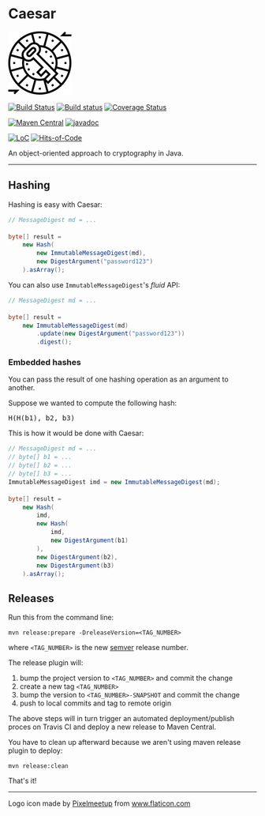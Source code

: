 # Caesar

![Logo](logo.png)

[![Build Status](https://travis-ci.com/Glusk/caesar.svg?branch=master)](https://travis-ci.com/Glusk/caesar)
[![Build status](https://ci.appveyor.com/api/projects/status/cb77die5i5srmj5s/branch/master?svg=true)](https://ci.appveyor.com/project/Glusk/caesar/branch/master)
[![Coverage Status](https://coveralls.io/repos/github/Glusk/caesar/badge.svg?branch=master)](https://coveralls.io/github/Glusk/caesar?branch=master)

[![Maven Central](https://maven-badges.herokuapp.com/maven-central/com.github.glusk/caesar/badge.svg)](https://maven-badges.herokuapp.com/maven-central/com.github.glusk/caesar)
[![javadoc](https://javadoc.io/badge2/com.github.glusk/caesar/javadoc.svg)](https://javadoc.io/doc/com.github.glusk/caesar)

[![LoC](https://tokei.rs/b1/github/glusk/caesar)](https://github.com/Glusk/caesar)
[![Hits-of-Code](https://hitsofcode.com/github/glusk/caesar?branch=master)](https://hitsofcode.com/view/github/glusk/caesar?branch=master)

An object-oriented approach to cryptography in Java.

---

## Hashing

Hashing is easy with Caesar:

``` java
// MessageDigest md = ...

byte[] result = 
    new Hash(
        new ImmutableMessageDigest(md),
        new DigestArgument("password123")
    ).asArray();
```
You can also use `ImmutableMessageDigest`'s *fluid* API:
``` java
// MessageDigest md = ...

byte[] result =
    new ImmutableMessageDigest(md)
        .update(new DigestArgument("password123"))
        .digest();
```

### Embedded hashes

You can pass the result of one hashing operation as an argument to
another.

Suppose we wanted to compute the following hash:
<pre>
H(H(b1), b2, b3)
</pre>

This is how it would be done with Caesar:
``` java
// MessageDigest md = ...
// byte[] b1 = ...
// byte[] b2 = ...
// byte[] b3 = ...
ImmutableMessageDigest imd = new ImmutableMessageDigest(md);

byte[] result = 
    new Hash(
        imd,
        new Hash(
            imd,
            new DigestArgument(b1)
        ),
        new DigestArgument(b2),
        new DigestArgument(b3)
    ).asArray();
```

## Releases

Run this from the command line:

```
mvn release:prepare -DreleaseVersion=<TAG_NUMBER>
```

where `<TAG_NUMBER>` is the new [semver](http://www.semver.org) release number.

The release plugin will:
1. bump the project version to `<TAG_NUMBER>` and commit the change
2. create a new tag `<TAG_NUMBER>`
3. bump the version to `<TAG_NUMBER>-SNAPSHOT` and commit the change
4. push to local commits and tag to remote origin

The above steps will in turn trigger an automated deployment/publish proces on
Travis CI and deploy a new release to Maven Central.

You have to clean up afterward because we aren't using maven release plugin to
deploy:

```
mvn release:clean
```

That's it!

---

<div>Logo icon made by <a href="https://www.flaticon.com/free-icon/caesar-cipher_1792163" title="Pixelmeetup">Pixelmeetup</a> from <a href="https://www.flaticon.com/" title="Flaticon">www.flaticon.com</a></div>
